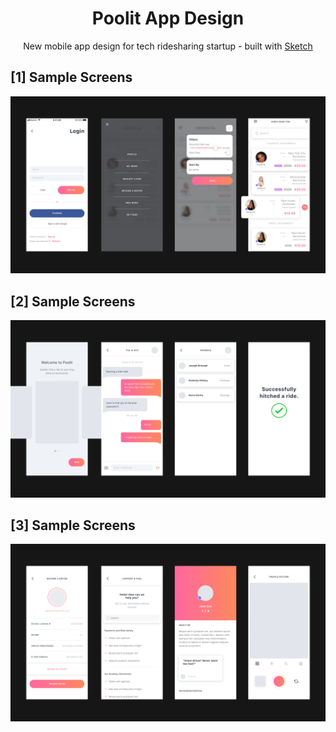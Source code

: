 <h1 align="center">Poolit App Design</h1>
<p align="center">New mobile app design for tech ridesharing startup - built with <a href="https://www.sketch.com/">Sketch</a></p>

## [1] Sample Screens

![sample](https://github.com/jordyguntur/poolit-app-design/blob/master/sample.png?raw=true)

## [2] Sample Screens

![sample2](https://github.com/jordyguntur/poolit-app-design/blob/master/sample2.png?raw=true)

## [3] Sample Screens

![sample3](https://github.com/jordyguntur/poolit-app-design/blob/master/sample3.png?raw=true)
